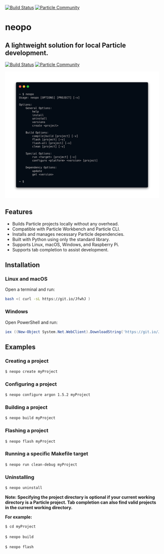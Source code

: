 [![Build Status](https://travis-ci.org/nrobinson2000/neopo.svg?branch=master)](https://travis-ci.org/nrobinson2000/neopo)
[![Particle Community](https://img.shields.io/badge/particle-community-informational)](https://community.particle.io/t/neopo-a-lightweight-solution-for-local-particle-development/56378?u=nrobinson2000)

# neopo
## A lightweight solution for local Particle development.
[![Build Status](https://travis-ci.org/nrobinson2000/neopo.svg?branch=master)](https://travis-ci.org/nrobinson2000/neopo)
[![Particle Community](https://img.shields.io/badge/particle-community-informational)](https://community.particle.io/t/neopo-a-lightweight-solution-for-local-particle-development/56378?u=nrobinson2000)

![Neopo Screenshot](docs/carbon-neopo.png)

## Features

- Builds Particle projects locally without any overhead.
- Compatible with Particle Workbench and Particle CLI.
- Installs and manages necessary Particle dependencies.
- Built with Python using only the standard library.
- Supports Linux, macOS, Windows, and Raspberry Pi.
- Supports tab completion to assist development.

## Installation

### Linux and macOS

Open a terminal and run:

```bash
bash <( curl -sL https://git.io/JfwhJ )
```

### Windows

Open PowerShell and run:

```powershell
iex ((New-Object System.Net.WebClient).DownloadString('https://git.io/JfMVG'))
```

## Examples

### Creating a project

```bash
$ neopo create myProject
```

### Configuring a project

```bash
$ neopo configure argon 1.5.2 myProject
```

### Building a project

```bash
$ neopo build myProject
```

### Flashing a project

```bash
$ neopo flash myProject
```

### Running a specific Makefile target

```bash
$ neopo run clean-debug myProject
```

### Uninstalling

```bash
$ neopo uninstall
```

**Note: Specifying the project directory is optional if your current working directory is a Particle project. Tab completion can also find valid projects in the current working directory.**

**For example:**

```bash
$ cd myProject

$ neopo build

$ neopo flash
```
